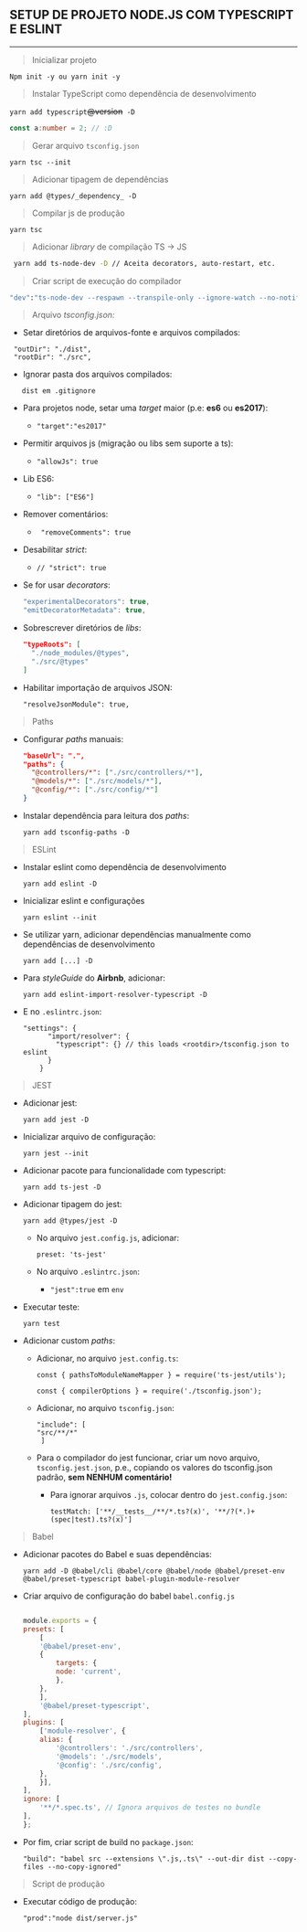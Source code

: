 ## SETUP DE PROJETO NODE.JS COM TYPESCRIPT E ESLINT
---
> Inicializar projeto

`Npm init -y ou yarn init -y`

> Instalar TypeScript como dependência de desenvolvimento

`yarn add typescript`~~@version~~` -D` 

```typescript
const a:number = 2; // :D
```
> Gerar arquivo `tsconfig.json`

`yarn tsc --init`

> Adicionar tipagem de dependências

`yarn add @types/_dependency_ -D`

> Compilar js de produção

`yarn tsc`

> Adicionar *library* de compilação TS -> JS

```bash
 yarn add ts-node-dev -D // Aceita decorators, auto-restart, etc. 
 ```

 > Criar script de execução do compilador

 ```bash
 "dev":"ts-node-dev --respawn --transpile-only --ignore-watch --no-notify src/server.ts"
 ```
 > Arquivo _tsconfig.json:_

- Setar diretórios de arquivos-fonte e arquivos compilados:
 ```
  "outDir": "./dist",
  "rootDir": "./src",
 ```

- Ignorar pasta dos arquivos compilados:

 ```git
    dist em .gitignore
 ```

- Para projetos node, setar uma _target_ maior (p.e: __es6__ ou __es2017__):
    - `"target":"es2017"`

- Permitir arquivos js (migração ou libs sem suporte a ts):
    - `"allowJs": true`

- Lib ES6:
    - `"lib": ["ES6"]`

- Remover comentários:
    - ` "removeComments": true`

- Desabilitar _strict_:
    - `// "strict": true`

- Se for usar _decorators_:
     ```typescript   
     "experimentalDecorators": true,    
    "emitDecoratorMetadata": true,
     ```

- Sobrescrever diretórios de _libs_:
    ```json
    "typeRoots": [
      "./node_modules/@types",
      "./src/@types"
    ]
    ```

- Habilitar importação de arquivos JSON:

     `"resolveJsonModule": true,`

> Paths

- Configurar _paths_ manuais:
    ```json
    "baseUrl": ".",
    "paths": {
      "@controllers/*": ["./src/controllers/*"],
      "@models/*": ["./src/models/*"],
      "@config/*": ["./src/config/*"]
    }
    ```
- Instalar dependência para leitura dos _paths_:
    
    `yarn add tsconfig-paths -D`

> ESLint

- Instalar eslint como dependência de desenvolvimento

    `yarn add eslint -D`

- Inicializar eslint e configurações

    `yarn eslint --init`

- Se utilizar yarn, adicionar dependências manualmente como dependências de desenvolvimento

    `yarn add [...] -D`

- Para _styleGuide_ do __Airbnb__, adicionar:

    `yarn add eslint-import-resolver-typescript -D`

- E no `.eslintrc.json`:

    ```
    "settings": {
          "import/resolver": {
            "typescript": {} // this loads <rootdir>/tsconfig.json to eslint
          }
        }
    ```

> JEST

- Adicionar jest:

    `yarn add jest -D`

- Inicializar arquivo de configuração:

    `yarn jest --init`

- Adicionar pacote para funcionalidade com typescript:

    `yarn add ts-jest -D`

- Adicionar tipagem do jest:

    `yarn add @types/jest -D`

    - No arquivo `jest.config.js`, adicionar:

        `preset: 'ts-jest'`

    - No arquivo `.eslintrc.json`:

        - `"jest":true` em `env`

- Executar teste:

    `yarn test`

- Adicionar custom _paths_:

    - Adicionar, no arquivo `jest.config.ts`:

        ```
        const { pathsToModuleNameMapper } = require('ts-jest/utils');

        const { compilerOptions } = require('./tsconfig.json');
        ```

    - Adicionar, no arquivo `tsconfig.json`:

        ```
        "include": [
        "src/**/*"
         ]
        ```

    - Para o compilador do jest funcionar, criar um novo arquivo, `tsconfig.jest.json`, p.e., copiando os valores do tsconfig.json padrão, __sem NENHUM comentário!__

        - Para ignorar arquivos `.js`, colocar dentro do `jest.config.json`:

            ```
            testMatch: ['**/__tests__/**/*.ts?(x)', '**/?(*.)+(spec|test).ts?(x)']
            ```

> Babel

- Adicionar pacotes do Babel e suas dependências:

    `yarn add -D @babel/cli @babel/core @babel/node @babel/preset-env @babel/preset-typescript babel-plugin-module-resolver`

- Criar arquivo de configuração do babel `babel.config.js`

    ```javascript

    module.exports = {
    presets: [
        [
        '@babel/preset-env',
        {
            targets: {
            node: 'current',
            },
        },
        ],
        '@babel/preset-typescript',
    ],
    plugins: [
        ['module-resolver', {
        alias: {
            '@controllers': './src/controllers',
            '@models': './src/models',
            '@config': './src/config',
        },
        }],
    ],
    ignore: [
        '**/*.spec.ts', // Ignora arquivos de testes no bundle
    ],
    };

   ```

- Por fim, criar script de build no `package.json`:

    `"build": "babel src --extensions \".js,.ts\" --out-dir dist --copy-files --no-copy-ignored"`

> Script de produção

- Executar código de produção:

    `"prod":"node dist/server.js"`

